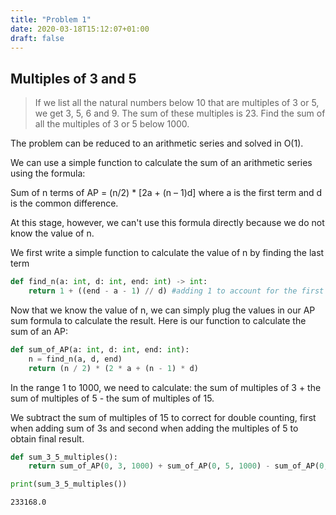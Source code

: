 ```yaml
---
title: "Problem 1"
date: 2020-03-18T15:12:07+01:00
draft: false
---
```


## Multiples of 3 and 5

> If we list all the natural numbers below 10 that are multiples of 3 or 5, we get 3, 5, 6 and 9.
> The sum of these multiples is 23.
> Find the sum of all the multiples of 3 or 5 below 1000.

The problem can be reduced to an arithmetic series and solved in O(1).

We can use a simple function to calculate the sum of an arithmetic series using the
formula:

Sum of n terms of AP = (n/2) \* [2a + (n – 1)d]
where a is the first term and d is the common difference.

At this stage, however, we can't use this formula directly because we do not know the value of n.

We first write a simple function to calculate the value of n by finding the last term

```python
def find_n(a: int, d: int, end: int) -> int:
    return 1 + ((end - a - 1) // d) #adding 1 to account for the first term
```

Now that we know the value of n, we can simply plug the values in our AP sum formula to calculate the result.
Here is our function to calculate the sum of an AP:

```python
def sum_of_AP(a: int, d: int, end: int):
    n = find_n(a, d, end)
    return (n / 2) * (2 * a + (n - 1) * d)
```

In the range 1 to 1000, we need to calculate:
the sum of multiples of 3 + the sum of multiples of 5 - the sum of multiples of 15.

We subtract the sum of multiples of 15 to correct for double counting,
first when adding sum of 3s and second when adding the multiples of 5 to obtain final result.

```python
def sum_3_5_multiples():
    return sum_of_AP(0, 3, 1000) + sum_of_AP(0, 5, 1000) - sum_of_AP(0, 15, 1000)

print(sum_3_5_multiples())
```

    233168.0
